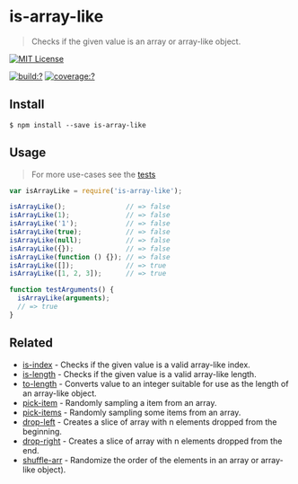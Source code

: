 # is-array-like

> Checks if the given value is an array or array-like object.


[![MIT License](https://img.shields.io/badge/license-MIT_License-green.svg?style=flat-square)](https://github.com/bubkoo/is-array-like/blob/master/LICENSE)

[![build:?](https://img.shields.io/travis/bubkoo/is-array-like/master.svg?style=flat-square)](https://travis-ci.org/bubkoo/is-array-like)
[![coverage:?](https://img.shields.io/coveralls/bubkoo/is-array-like/master.svg?style=flat-square)](https://coveralls.io/github/bubkoo/is-array-like)


## Install

```
$ npm install --save is-array-like 
```


## Usage

> For more use-cases see the [tests](https://github.com/bubkoo/is-array-like/blob/master/test/spec/index.js)


```js
var isArrayLike = require('is-array-like');

isArrayLike();               // => false
isArrayLike(1);              // => false
isArrayLike('1');            // => false
isArrayLike(true);           // => false
isArrayLike(null);           // => false
isArrayLike({});             // => false
isArrayLike(function () {}); // => false
isArrayLike([]);             // => true
isArrayLike([1, 2, 3]);      // => true

function testArguments() {
  isArrayLike(arguments);
  // => true
}
```

## Related

- [is-index](https://github.com/bubkoo/is-index) - Checks if the given value is a valid array-like index.
- [is-length](https://github.com/bubkoo/is-length) - Checks if the given value is a valid array-like length.
- [to-length](https://github.com/bubkoo/to-length) - Converts value to an integer suitable for use as the length of an array-like object.
- [pick-item](https://github.com/bubkoo/pick-item) - Randomly sampling a item from an array.
- [pick-items](https://github.com/bubkoo/pick-items) - Randomly sampling some items from an array. 
- [drop-left](https://github.com/bubkoo/drop-left) - Creates a slice of array with n elements dropped from the beginning.
- [drop-right](https://github.com/bubkoo/drop-right) - Creates a slice of array with n elements dropped from the end.
- [shuffle-arr](https://github.com/bubkoo/shuffle-arr) - Randomize the order of the elements in an array or array-like object). 
